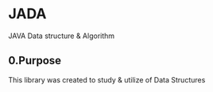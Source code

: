 # JADA
JAVA Data structure &amp; Algorithm

## 0.Purpose

This library was created to study & utilize of Data Structures
